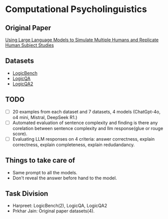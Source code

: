 # Computational Psycholinguistics

## Original Paper
[Using Large Language Models to Simulate Multiple Humans and Replicate Human Subject Studies](https://arxiv.org/abs/2208.10264)
## Datasets

- [LogicBench](https://huggingface.co/datasets/cogint/LogicBench-v1.0https://huggingface.co/datasets/cogint/LogicBench-v1.0)
- [LogicQA](https://github.com/csitfun/LogiQA2.0/tree/main/logiqa)
- [LogicQA2](https://github.com/csitfun/LogiQA2.0/tree/main/logiqa2nli)

## TODO

- [ ] 20 examples from each dataset and 7 datasets, 4 models (ChatGpt-4o, o4 mini, Mistral, DeepSeek R1.)
- [ ] Automated evaluation of sentence complexity and finding is there any corelation between sentence complexity and llm response(glue or rouge score).
- [ ] Evaluating LLM responses on 4 criteria: answer correctness, explain correctness, explain completeness, explain redudandancy.

## Things to take care of

- Same prompt to all the models.
- Don't reveal the answer before hand to the model.

## Task Division

- Harpreet: LogicBench(2), LogicQA, LogicQA2
- Prkhar Jain: Original paper datasets(4).
